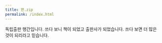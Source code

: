 ```yaml
---
title: 편.zip
permalink: /index.html
---
```


독립출판 행간입니다. 쓰다 보니 책이 되었고 출판사가 되었습니다. 쓰다 보면 더 많은 것이 되리라고 믿습니다.